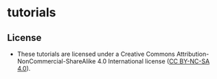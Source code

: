 # tutorials

## License

- These tutorials are licensed under a Creative Commons
  Attribution-NonCommercial-ShareAlike 4.0 International license
  ([CC BY-NC-SA 4.0](http://creativecommons.org/licenses/by-nc-sa/4.0/)).
